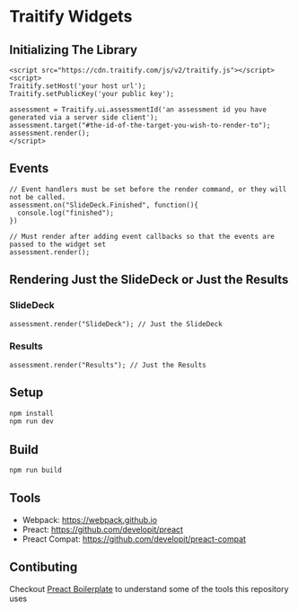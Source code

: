 # Traitify Widgets

## Initializing The Library
```
<script src="https://cdn.traitify.com/js/v2/traitify.js"></script>
<script>
Traitify.setHost('your host url');
Traitify.setPublicKey('your public key');

assessment = Traitify.ui.assessmentId('an assessment id you have generated via a server side client');
assessment.target("#the-id-of-the-target-you-wish-to-render-to");
assessment.render();
</script>
```

## Events
```
// Event handlers must be set before the render command, or they will not be called.
assessment.on("SlideDeck.Finished", function(){
  console.log("finished");
})

// Must render after adding event callbacks so that the events are passed to the widget set
assessment.render();
```

## Rendering Just the SlideDeck or Just the Results
### SlideDeck
```
assessment.render("SlideDeck"); // Just the SlideDeck
```

### Results
```
assessment.render("Results"); // Just the Results
```

## Setup

```sh
npm install
npm run dev
```

## Build

```sh
npm run build
```

## Tools

- Webpack: https://webpack.github.io
- Preact: https://github.com/developit/preact
- Preact Compat: https://github.com/developit/preact-compat

## Contibuting

Checkout [Preact Boilerplate] to understand some of the tools this repository uses

[Preact Boilerplate]: https://github.com/developit/preact-boilerplate
